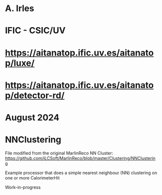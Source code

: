 # A. Irles
# IFIC - CSIC/UV
# https://aitanatop.ific.uv.es/aitanatop/luxe/
# https://aitanatop.ific.uv.es/aitanatop/detector-rd/
# August 2024

# NNClustering

 File modified from the original MarlinReco NN Cluster:
https://github.com/iLCSoft/MarlinReco/blob/master/Clustering/NNClustering
 
Example processor that does a simple nearest neighbour (NN) clustering on one or more CalorimeterHit 

Work-in-progress